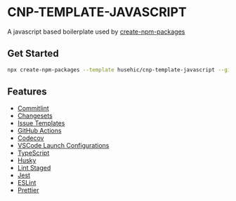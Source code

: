# CNP-TEMPLATE-JAVASCRIPT

A javascript based boilerplate used by [create-npm-packages](https://github.com/hsuehic/create-npm-packages)

## Get Started

```bash
npx create-npm-packages --template husehic/cnp-template-javascript --github-username=xxx
```

## Features

- [Commitlint](https://github.com/conventional-changelog/commitlint)
- [Changesets](https://github.com/changesets/changesets)
- [Issue Templates](https://github.com/hsuehic/typescript-npm-package-template/tree/main/.github/ISSUE_TEMPLATE)
- [GitHub Actions](https://github.com/hsuehic/typescript-npm-package-template/tree/main/.github/workflows)
- [Codecov](https://about.codecov.io/)
- [VSCode Launch Configurations](https://github.com/hsuehic/typescript-npm-package-template/blob/main/.vscode/launch.json)
- [TypeScript](https://www.typescriptlang.org/)
- [Husky](https://github.com/typicode/husky)
- [Lint Staged](https://github.com/okonet/lint-staged)
- [Jest](https://jestjs.io/)
- [ESLint](https://eslint.org/)
- [Prettier](https://prettier.io/)
